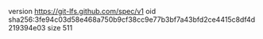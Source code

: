 version https://git-lfs.github.com/spec/v1
oid sha256:3fe94c03d58e468a750b9cf38cc9e77b3bf7a43bfd2ce4415c8df4d219394e03
size 511
